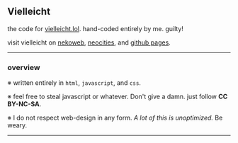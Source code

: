 ## Vielleicht
the code for [vielleicht.lol](https://vielleicht.lol). hand-coded entirely by me. guilty!


  visit vielleicht on [nekoweb](https://vielleicht.lol), [neocities](https://orvegasynology.neocities.org), and [github pages](https://vielleicht9.github.io).

---
### overview
※ written entirely in `html`, `javascript`, and `css`.

※ feel free to steal javascript or whatever. Don't give a damn. just follow **CC BY-NC-SA**.

※ I do not respect web-design in any form. *A lot of this is unoptimized.* Be weary.


---